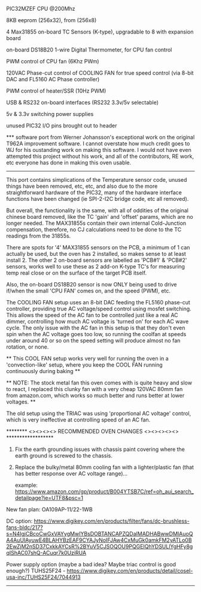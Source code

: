 
PIC32MZEF CPU @200Mhz

8KB eeprom (256x32), from (256x8)

4 Max31855 on-board TC Sensors (K-type), upgradable to 8 with expansion board

on-board DS18B20 1-wire Digital Thermometer, for CPU fan control

PWM control of CPU fan (6Khz PWm)

120VAC Phase-cut control of COOLING FAN for true speed control
(via 8-bit DAC and FL5160 AC Phase controller)

PWM control of heater/SSR (10Hz PWM)

USB & RS232 on-board interfaces (RS232 3.3v/5v selectable)

5v & 3.3v switching power supplies

unused PIC32 I/O pins brought out to header



*** software port from Werner Johansson's exceptional work on the original T962A improvement software.  I cannot overstate how much credit goes to WJ for his oustanding work on making this software.  I would not have even attempted this project without his work, and all of the contributors, RE work, etc everyone has done in making this oven usable.

***

This port contains simplications of the Temperature sensor code, unused things have been removed, etc, etc, and also due to the more straightforward hardware of the PIC32, many of the hardware interface functions have been changed (ie SPI-2-I2C bridge code, etc all removed).

But overall, the functionality is the same, with all of oddities of the original chinese board removed, like the TC 'gain' and 'offset' params, which are no longer needed.  The MAX31855s contain their own internal Cold-Junction compensation, therefore, no CJ calculations need to be done to the TC readings from the 31855s.


There are spots for '4' MAX31855 sensors on the PCB, a minimum of 1 can actually be used, but the oven has 2 installed, so makes sense to at least install 2.   The other 2 on-board sensors are labelled as 'PCB#1' & 'PCB#2' sensors, works well to use these as 2 add-on K-type TC's for measuring temp real close or on the surface of the target PCB itself.

Also, the on-board DS18B20 sensor is now ONLY being used to drive if/when the small 'CPU FAN' comes on, and the speed (PWM), etc.


The COOLING FAN setup uses an 8-bit DAC feeding the FL5160 phase-cut controller, providing true AC voltage/speed control using mosfet switching.  This allows the speed of the AC fan to be controlled just like a real AC dimmer, controlling how much AC voltage is 'turned on' for each AC wave cycle.  The only issue with the AC fan in this setup is that they don't even spin when the AC voltage goes too low, so running the coolfan at speeds under around 40 or so on the speed setting will produce almost no fan rotation, or none.  

** This COOL FAN setup works very well for running the oven in a 'convection-like' setup, where you keep 
   the COOL FAN running continuously during baking
**


** NOTE:  The stock metal fan this oven comes with is quite heavy and slow to react, I replaced this clunky    fan with a very cheap 120VAC 80mm fan from amazon.com, which works so much better and runs better at       lower voltages.
**

The old setup using the TRIAC was using 'proportional AC voltage' control, which is very ineffective at controlling speed of an AC fan.



******** <><><><> RECOMMENDED OVEN CHANGES <><><><><> ******************


1) Fix the earth grounding issues with chassis paint covering where the earth ground is screwed to the    chassis.  


2) Replace the bulky/metal 80mm cooling fan with a lighter/plastic fan (that has better response over AC    voltage range)...

   example:  https://www.amazon.com/gp/product/B004YTSB7C/ref=oh_aui_search_detailpage?ie=UTF8&psc=1



New fan plan: OA109AP-11/22-1WB

DC option: https://www.digikey.com/en/products/filter/fans/dc-brushless-fans-bldc/217?s=N4IgjCBcoCwGxVAYygMwIYBsDOBTANCAPZQDaIMADHABwwDMIAuoQA4AuUIAyuwE4BLAHYBzEAF9CYAJyNoIFJAw4CxMuGk0amkFM2yATLo0B2EwZjM2nSD37CxkkAYCsR%2BYuV5CJSOQOU9PQGEIQhYDSULlYgHFy8gqIShAC07shQ-ACuqr7k0UziRUA

Power supply option (maybe a bad idea? Maybe triac control is good enough?)
TUHS25F24 - https://www.digikey.com/en/products/detail/cosel-usa-inc/TUHS25F24/7044913


************************************************************************

